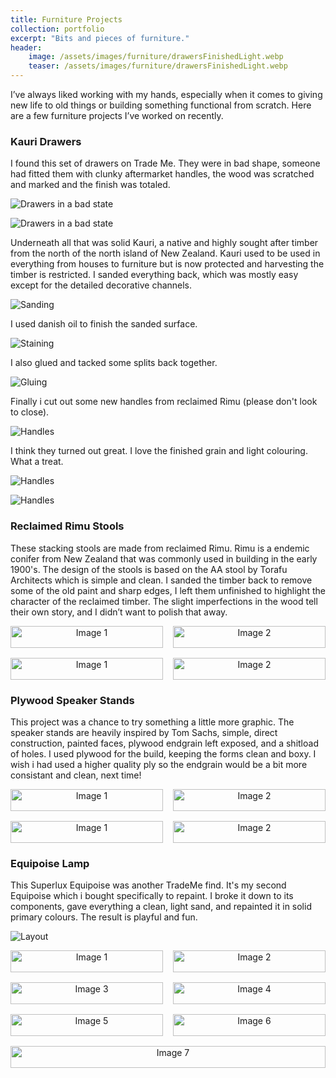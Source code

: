```yaml
---
title: Furniture Projects
collection: portfolio
excerpt: "Bits and pieces of furniture."
header:
    image: /assets/images/furniture/drawersFinishedLight.webp
    teaser: /assets/images/furniture/drawersFinishedLight.webp
---
```



I’ve always liked working with my hands, especially when it comes to giving new life to old things or building something functional from scratch. Here are a few furniture projects I’ve worked on recently.

### Kauri Drawers
I found this set of drawers on Trade Me. They were in bad shape, someone had fitted them with clunky aftermarket handles, the wood was scratched and marked and the finish was totaled. 

![Drawers in a bad state](/assets/images/furniture/drawersBad.webp)

![Drawers in a bad state](/assets/images/furniture/drawersBad2.webp)

Underneath all that was solid Kauri, a native and highly sought after timber from the north of the north island of New Zealand. Kauri used to be used in everything from houses to furniture but is now protected and harvesting the timber is restricted. I sanded everything back, which was mostly easy except for the detailed decorative channels. 

![Sanding](/assets/images/furniture/drawersSanding.webp)

I used danish oil to finish the sanded surface.

![Staining](/assets/images/furniture/drawersStaining.webp)

I also glued and tacked some splits back together.

![Gluing](/assets/images/furniture/drawersGluing.webp)

Finally i cut out some new handles from reclaimed Rimu (please don't look to close).

![Handles](/assets/images/furniture/drawersHandles.webp)

I think they turned out great. I love the finished grain and light colouring. What a treat.

![Handles](/assets/images/furniture/drawersFinishedLight.webp)

![Handles](/assets/images/furniture/drawersFinished.webp)

### Reclaimed Rimu Stools
These stacking stools are made from reclaimed Rimu. Rimu is a endemic conifer from New Zealand that was commonly used in building in the early 1900's. The design of the stools is based on the AA stool by Torafu Architects which is simple and clean. 
I sanded the timber back to remove some of the old paint and sharp edges, I left them unfinished to highlight the character of the reclaimed timber. The slight imperfections in the wood tell their own story, and I didn’t want to polish that away.
<div style="display: flex; flex-wrap: wrap; gap: 1rem;">

  <div style="flex: 1 1 calc(50% - 1rem); text-align: center;">
    <img src="/assets/images/furniture/stoolsApart.webp" alt="Image 1" style="width: 100%; height: auto;">
    <p style="margin-top: 0.5rem;"></p>
  </div>

  <div style="flex: 1 1 calc(50% - 1rem); text-align: center;">
    <img src="/assets/images/furniture/stoolsStacking.webp" alt="Image 2" style="width: 100%; height: auto;">
    <p style="margin-top: 0.5rem;"></p>
  </div>

  <div style="flex: 1 1 calc(50% - 1rem); text-align: center;">
    <img src="/assets/images/furniture/stoolsStacked.webp" alt="Image 1" style="width: 100%; height: auto;">
    <p style="margin-top: 0.5rem;"></p>
  </div>

  <div style="flex: 1 1 calc(50% - 1rem); text-align: center;">
    <img src="/assets/images/furniture/stoolsStacked2.webp" alt="Image 2" style="width: 100%; height: auto;">
    <p style="margin-top: 0.5rem;"></p>
  </div>
</div>

### Plywood Speaker Stands
This project was a chance to try something a little more graphic. The speaker stands are heavily inspired by Tom Sachs, simple, direct construction, painted faces, plywood endgrain left exposed, and a shitload of holes. I used plywood for the build, keeping the forms clean and boxy. I wish i had used a higher quality ply so the endgrain would be a bit more consistant and clean, next time!

<div style="display: flex; flex-wrap: wrap; gap: 1rem;">

  <div style="flex: 1 1 calc(50% - 1rem); text-align: center;">
    <img src="/assets/images/furniture/standWIP.webp" alt="Image 1" style="width: 100%; height: auto;">
    <p style="margin-top: 0.5rem;"></p>
  </div>

  <div style="flex: 1 1 calc(50% - 1rem); text-align: center;">
    <img src="/assets/images/furniture/standFinished.webp" alt="Image 2" style="width: 100%; height: auto;">
    <p style="margin-top: 0.5rem;"></p>
  </div>

  <div style="flex: 1 1 calc(50% - 1rem); text-align: center;">
    <img src="/assets/images/furniture/standSpeaker.webp" alt="Image 1" style="width: 100%; height: auto;">
    <p style="margin-top: 0.5rem;"></p>
  </div>

  <div style="flex: 1 1 calc(50% - 1rem); text-align: center;">
    <img src="/assets/images/furniture/standSpeaker2.webp" alt="Image 2" style="width: 100%; height: auto;">
    <p style="margin-top: 0.5rem;"></p>
  </div>
</div>

### Equipoise Lamp
This Superlux Equipoise was another TradeMe find. It's my second Equipoise which i bought specifically to repaint. I broke it down to its components, gave everything a clean, light sand, and repainted it in solid primary colours. The result is playful and fun.

![Layout](/assets/images/furniture/lampLayout.webp)
<div style="display: flex; flex-wrap: wrap; gap: 1rem;">

  <div style="flex: 1 1 calc(50% - 1rem); text-align: center;">
    <img src="/assets/images/furniture/lampBits.webp" alt="Image 1" style="width: 100%; height: auto;">
    <p style="margin-top: 0.5rem;"></p>
  </div>

  <div style="flex: 1 1 calc(50% - 1rem); text-align: center;">
    <img src="/assets/images/furniture/lampPaint.webp" alt="Image 2" style="width: 100%; height: auto;">
    <p style="margin-top: 0.5rem;"></p>
  </div>

  <div style="flex: 1 1 calc(50% - 1rem); text-align: center;">
    <img src="/assets/images/furniture/lampPaint2.webp" alt="Image 3" style="width: 100%; height: auto;">
    <p style="margin-top: 0.5rem;"></p>
  </div>

  <div style="flex: 1 1 calc(50% - 1rem); text-align: center;">
    <img src="/assets/images/furniture/lampLayout2.webp" alt="Image 4" style="width: 100%; height: auto;">
    <p style="margin-top: 0.5rem;"></p>
  </div>

  <div style="flex: 1 1 calc(50% - 1rem); text-align: center;">
    <img src="/assets/images/furniture/lampFlat.webp" alt="Image 5" style="width: 100%; height: auto;">
    <p style="margin-top: 0.5rem;"></p>
  </div>

  <div style="flex: 1 1 calc(50% - 1rem); text-align: center;">
    <img src="/assets/images/furniture/lampElbow.webp" alt="Image 6" style="width: 100%; height: auto;">
    <p style="margin-top: 0.5rem;"></p>
  </div>

  <div style="flex: 1 1 calc(50% - 1rem); text-align: center;">
    <img src="/assets/images/furniture/lampFinished.webp" alt="Image 7" style="width: 100%; height: auto;">
    <p style="margin-top: 0.5rem;"></p>
  </div>
</div>
